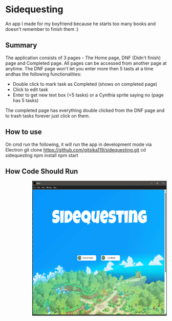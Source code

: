 # Sidequesting 
An app I made for my boyfriend because he starts too many books and doesn't remember to finish them :)
## Summary 
The application consists of 3 pages - The Home page, DNF (Didn't finish) page and Completed page. All pages can be accessed from another page at anytime.
The DNF page won't let you enter more then 5 tasts at a time andhas the following functionalities:

<ul>
  <li>Double click to mark task as Completed (shows on completed page)</li>
  <li>Click to edit task </li>
  <li>Enter to get new text box (<5 tasks) or a Cynthia sprite saying no (page has 5 tasks)</li>
</ul>
    
The completed page has everything double clicked from the DNF page and to trash tasks forever just click on them.
## How to use
On cmd run the following, it will run the app in development mode via Electron 
git clone https://github.com/gitsika119/sidequesting.git
cd sidequesting
npm install
npm start 
## How Code Should Run 
<p><img src="Screenshot 2025-06-02 182557.png" style="float:right;width:420px;height:420px;"></p>
